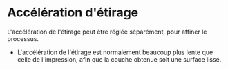 Accélération d'étirage
====
L'accélération de l'étirage peut être réglée séparément, pour affiner le processus.

* L'accélération de l'étirage est normalement beaucoup plus lente que celle de l'impression, afin que la couche obtenue soit une surface lisse.
